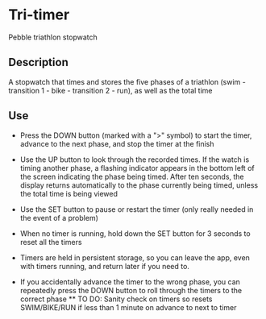 # Tri-timer
Pebble triathlon stopwatch
## Description
A stopwatch that times and stores the five phases of a triathlon (swim - transition 1 - bike - transition 2 - run), as well as the total time
## Use
* Press the DOWN button (marked with a ">" symbol) to start the timer, advance to the next phase, and stop the timer at the finish
* Use the UP button to look through the recorded times. If the watch is timing another phase, a flashing indicator appears in the bottom left of the screen indicating the phase being timed. After ten seconds, the display returns automatically to the phase currently being timed, unless the total time is being viewed
* Use the SET button to pause or restart the timer (only really needed in the event of a problem)
* When no timer is running, hold down the SET button for 3 seconds to reset all the timers
* Timers are held in persistent storage, so you can leave the app, even with timers running, and return later if you need to.

* If you accidentally advance the timer to the wrong phase, you can repeatedly press the DOWN button to roll through the timers to the correct phase
** TO DO: Sanity check on timers so resets SWIM/BIKE/RUN if less than 1 minute on advance to next to timer
